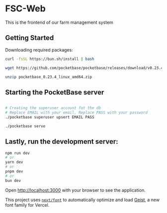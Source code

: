 # FSC-Web
This is the frontend of our farm management system

## Getting Started

Downloading required packages:
```bash
curl -fsSL https://bun.sh/install | bash 

wget https://github.com/pocketbase/pocketbase/releases/download/v0.23.4/pocketbase_0.23.4_linux_amd64.zip

unzip pocketbase_0.23.4_linux_amd64.zip
```

## Starting the PocketBase server
```bash

# Creating the superuser account fot the db
# Replace EMAIL with your email, Replace PASS with your password
./pocketbase superuser upsert EMAIL PASS

./pocketbase serve
```

## Lastly, run the development server:

```bash
npm run dev
# or
yarn dev
# or
pnpm dev
# or
bun dev
```

Open [http://localhost:3000](http://localhost:3000) with your browser to see the application.

This project uses [`next/font`](https://nextjs.org/docs/app/building-your-application/optimizing/fonts) to automatically optimize and load [Geist](https://vercel.com/font), a new font family for Vercel.

